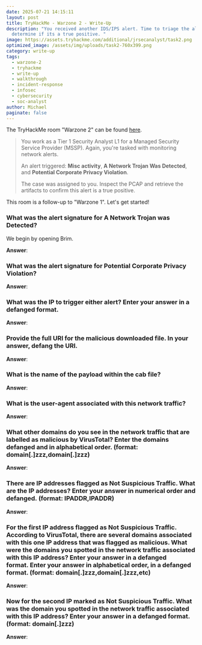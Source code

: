 ```yaml
---
date: 2025-07-21 14:15:11
layout: post
title: TryHackMe - Warzone 2 - Write-Up
description: "You received another IDS/IPS alert. Time to triage the alert to
  determine if its a true positive. "
image: https://assets.tryhackme.com/additional/jrsecanalyst/task2.png
optimized_image: /assets/img/uploads/task2-760x399.png
category: write-up
tags:
  - warzone-2
  - tryhackme
  - write-up
  - walkthrough
  - incident-response
  - infosec
  - cybersecurity
  - soc-analyst
author: Michael
paginate: false
---
```

The TryHackMe room "Warzone 2" can be found [here](https://tryhackme.com/room/warzonetwo).

> You work as a Tier 1 Security Analyst L1 for a Managed Security Service Provider (MSSP). Again, you're tasked with monitoring network alerts.
>
> An alert triggered: **Misc activity**, **A Network Trojan Was Detected**, and **Potential Corporate Privacy Violation**. 
>
> The case was assigned to you. Inspect the PCAP and retrieve the artifacts to confirm this alert is a true positive.

This room is a follow-up to "Warzone 1".  Let's get started!

### What was the alert signature for **A Network Trojan was Detected**?

We begin by opening Brim.

**Answer**: 

### What was the alert signature for **Potential Corporate Privacy Violation**?

**Answer**:

### What was the IP to trigger either alert? Enter your answer in a **defanged** format.

**Answer**: 

### Provide the full URI for the malicious downloaded file. In your answer, **defang** the URI.

**Answer**:

### What is the name of the payload within the cab file?

**Answer**:

### What is the user-agent associated with this network traffic?

**Answer**:

### What other domains do you see in the network traffic that are labelled as malicious by VirusTotal? Enter the domains **defanged** and in alphabetical order. (**format: domain\[.]zzz,domain\[.]zzz**)

**Answer**:

### There are IP addresses flagged as **Not Suspicious Traffic**. What are the IP addresses? Enter your answer in numerical order and **defanged**. (format: IPADDR,IPADDR)

**Answer**:

### For the first IP address flagged as Not Suspicious Traffic. According to VirusTotal, there are several domains associated with this one IP address that was flagged as malicious. What were the domains you spotted in the network traffic associated with this IP address? Enter your answer in a **defanged** format. Enter your answer in alphabetical order, in a defanged format. (**format: domain\[.]zzz,domain\[.]zzz,etc**)

**Answer**:

### Now for the second IP marked as Not Suspicious Traffic. What was the domain you spotted in the network traffic associated with this IP address? Enter your answer in a **defanged** format. (format: domain\[.]zzz)

**Answer**: